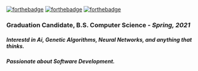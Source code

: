 [![forthebadge](https://forthebadge.com/images/badges/open-source.svg)](https://forthebadge.com)
[![forthebadge](https://forthebadge.com/images/badges/makes-people-smile.svg)](https://forthebadge.com)
[![forthebadge](https://forthebadge.com/images/badges/powered-by-black-magic.svg)](https://forthebadge.com)
### Graduation Candidate, B.S. Computer Science - *Spring, 2021*
##### Interestd in Ai, Genetic Algorithms, Neural Networks, and anything that thinks.
##### Passionate about Software Development.

